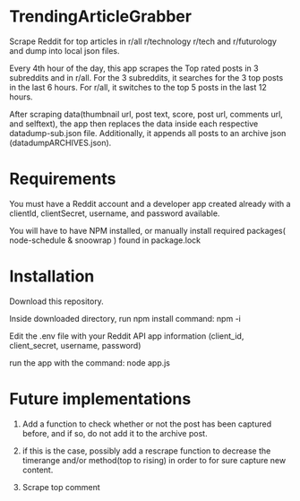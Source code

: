 # TrendingArticleGrabber
Scrape Reddit for top articles in r/all r/technology r/tech and r/futurology and dump into local json files.

Every 4th hour of the day, this app scrapes the Top rated posts in 3 subreddits and in r/all.
For the 3 subreddits, it searches for the 3 top posts in the last 6 hours.
For r/all, it switches to the top 5 posts in the last 12 hours.

After scraping data(thumbnail url, post text, score, post url, comments url, and selftext), the app then replaces the data inside each respective datadump-sub.json file. Additionally, it appends all posts to an archive json (datadumpARCHIVES.json). 

# Requirements

You must have a Reddit account and a developer app created already with a clientId, clientSecret, username, and password available.

You will have to have NPM installed, or manually install required packages( node-schedule & snoowrap ) found in package.lock

# Installation

Download this repository.

Inside downloaded directory, run npm install command: npm -i

Edit the .env file with your Reddit API app information (client_id, client_secret, username, password)

run the app with the command: node app.js

# Future implementations

1. Add a function to check whether or not the post has been captured before, and if so, do not add it to the archive post.

  1. if this is the case, possibly add a rescrape function to decrease the timerange and/or method(top to rising) in order to for sure capture new content.

2. Scrape top comment
